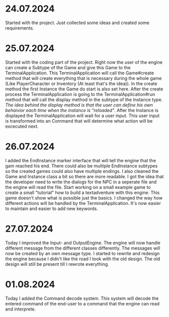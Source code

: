 # 24.07.2024

Started with the project. Just collected some ideas and created some requirements.

# 25.07.2024

Started with the coding part of the project. Right now the user of the engine can create a Subtype of the Game and give this Game to the TerminalApplication. This TerminalApplication will call the Game#create method that will create everything that is necessary during the whole game (Like PlayerCharacter or Inventory (At least that's the idea)). In the create method the first Instance the Game do start is also set here.
After the create process the TerminalApplication is going to the TerminalApplication#run method that will call the display method in the subtype of the Instance type. 
*The idea behind the display method is that the user can define his own behaivior each time when the instance is "reloaded"*.
After the Instance is displayed the TerminalApplication will wait for a user input. This user input is transformed into an Command that will determine what action will be excecuted next.

# 26.07.2024

I added the EndInstance marker interface that will tell the engine that the gam reached his end. There could also be multiple EndInstance subtypes so the created games could also have multiple endings. I also cleaned the Game and Instance class a bit so there are more readable.
I got the idea that the developer need to write the dialogs for the NPC in a seperate file and the engine will read the file.
Start working on a small example game to create a small "tutorial" how to build a textadventure with this engine. This game doesn't show what is possible just the basics.
I changed the way how different actions will be handled by the TerminalApplication. It's now easier to maintain and easier to add new keywords.

# 27.07.2024

Today I improved the Input- and OutputEngine. The engine will now handle different message from the different classes differently. The messages will now be created by an own message type.
I started to rewrite and redesign the engine because I didn't like the road I took with the old design. The old design will still be present till I rewrote everything.

# 01.08.2024

Today I added the Command decode system. This system will decode the entered command of the end-user to a command that the engine can read and interprete.